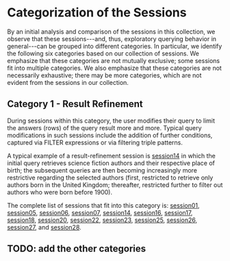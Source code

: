 # Categorization of the Sessions
By an initial analysis and comparison of the sessions in this collection, we observe that these sessions---and, thus, exploratory querying behavior in general---can be grouped into different categories. In particular, we identify the following six categories based on our collection of sessions. We emphasize that these categories are not mutually exclusive; some sessions fit into multiple categories. We also emphasize that these categories are not necessarily exhaustive; there may be more categories, which are not evident from the sessions in our collection.

## Category 1 - Result Refinement
During sessions within this category, the user modifies their query to limit the answers (rows) of the query result more and more. Typical query modifications in such sessions include the addition of further conditions, captured via FILTER expressions or via filtering triple patterns.

A typical example of a result-refinement session is [session14](https://github.com/hartig/ExploratoryQueryingSessions/tree/main/session14) in which the initial query retrieves science fiction authors and their respective place of birth; the subsequent queries are then becoming increasingly more restrictive regarding the selected authors (first, restricted to retrieve only authors born in the United Kingdom; thereafter, restricted further to filter out authors who were born before 1900).

The complete list of sessions that fit into this category is:
[session01](https://github.com/hartig/ExploratoryQueryingSessions/tree/main/session01),
[session05](https://github.com/hartig/ExploratoryQueryingSessions/tree/main/session05),
[session06](https://github.com/hartig/ExploratoryQueryingSessions/tree/main/session06),
[session07](https://github.com/hartig/ExploratoryQueryingSessions/tree/main/session07),
[session14](https://github.com/hartig/ExploratoryQueryingSessions/tree/main/session14),
[session16](https://github.com/hartig/ExploratoryQueryingSessions/tree/main/session16),
[session17](https://github.com/hartig/ExploratoryQueryingSessions/tree/main/session17),
[session18](https://github.com/hartig/ExploratoryQueryingSessions/tree/main/session18),
[session20](https://github.com/hartig/ExploratoryQueryingSessions/tree/main/session20),
[session22](https://github.com/hartig/ExploratoryQueryingSessions/tree/main/session22),
[session23](https://github.com/hartig/ExploratoryQueryingSessions/tree/main/session23),
[session25](https://github.com/hartig/ExploratoryQueryingSessions/tree/main/session25),
[session26](https://github.com/hartig/ExploratoryQueryingSessions/tree/main/session26),
[session27](https://github.com/hartig/ExploratoryQueryingSessions/tree/main/session27), and
[session28](https://github.com/hartig/ExploratoryQueryingSessions/tree/main/session28).

## TODO: add the other categories
